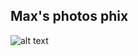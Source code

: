 ## Max's photos phix

![alt text](https://github.com/mvlyke/Photography/raw/master/DSC_0134_00001.jpg "So make the most of it!")
